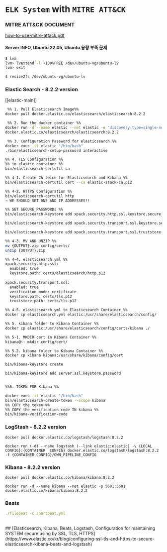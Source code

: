 # `ELK System` with `MITRE ATT&CK`

### MITRE ATT&CK DOCUMENT

[how-to-use-mitre-attack.pdf](https://s3-us-west-2.amazonaws.com/secure.notion-static.com/f9e21479-76a5-4036-a4ae-89a10976f871/how-to-use-mitre-attack.pdf)

#### Server INFO, Ubuntu 22.05, Ubuntu 용량 부족 문제

```bash
$ lvm
lvm> lvextend -l +100%FREE /dev/ubuntu-vg/ubuntu-lv
lvm> exit

$ resize2fs /dev/ubuntu-vg/ubuntu-lv
```

### Elastic Search - 8.2.2 version
  
  [[elastic-main]] 

``` bash 
 %% 1. Pull Elasticsearch Image%%
docker pull docker.elastic.co/elasticsearch/elasticsearch:8.2.2

 %% 2. Run the docker container %%
docker run -d --name elastic --net elastic -e "discovery.type=single-node" -e "ES_JAVA_OPTS=-Xmx1g -Xms1g" -p 9200:9200 -p 9300:9300 
docker.elastic.co/elasticsearch/elasticsearch:8.2.2

 %% 3. Configuration Password for elasticsearch %%
docker exec -it elastic "/bin/bash"
./bin/elasticsearch-setup-password interactive

%% 4. TLS Configuration %%
%% in elastic container %%
bin/elasticsearch-certutil ca

%% 4-1. Create CA twice for Elasticsearch and Kibana %%
bin/elasticsearch-certutil cert --ca elastic-stack-ca.p12

%% 4-2. HTTPS Configuration %%
bin/elasticsearch-certutil http
→ WE SHOULD SET DNS AND IP ADDRESSES!!

%% SET SECURE_PASSWORDs %%
bin/elasticsearch-keystore add xpack.security.http.ssl.keystore.secure_password

bin/elasticsearch-keystore add xpack.security.transport.ssl.keystore.secure_password

bin/elasticsearch-keystore add xpack.security.transport.ssl.truststore.secure_password

%% 4-3. MV AND UNZIP %%
mv {OUTPUT}.zip config/certs/
unzip {OUTPUT}.zip

%% 4-4. elasticsearch.yml %%
xpack.security.http.ssl:
  enabled: true
  keystore.path: certs/elasticsearch/http.p12
  
xpack.security.transport.ssl:
  enabled: true
  verification_mode: certificate
  keystore.path: certs/tls.p12
  truststore.path: certs/tls.p12

%% 4-5. elasticsearch.yml to Elasticsearch Container %%
docker cp elasticsearch.yml elastic:/usr/share/elasticsearch/config/

%% 5. kibana folder to Kibana Container %%
docker cp elastic:/usr/share/elasticsearch/config/certs/kibana ./

%% 5-1. MKDIR cert in Kibana Container %%
kibana@~: mkdir config/cert/

%% 5-2. kibana folder to Kibana Container %%
docker cp kibana kibana:/usr/share/kibana/config/cert

bin/kibana-keystore create

bin/kibana-keystore add server.ssl.keystore.password


%%6. TOKEN FOR Kibana %%

docker exec -it elastic "/bin/bash"
bin/elasticsearch-create-token --scope kibana
%% COPY the token %%
%% COPY the verification code IN kibana %%
bin/kibana-verification-code 
```

### LogStash - 8.2.2 version
``` Docker
docker pull docker.elastic.co/logstash/logstash:8.2.2 
```

```Docker
docker run (-d) --name logstash (--link elastic:elastic) -v {LOCAL CONFIG}:{CONTAINER  CONFIG} docker.elastic.co/logstash/logstash:8.2.2 -f {CONTAINER CONFIG}/OWN_PIPELINE_CONFIG   
```


### Kibana - 8.2.2 version

``` Docker
docker pull docker.elastic.co/kibana/kibana:8.2.2

docker run -d --name kibana --net elastic -p 5601:5601 docker.elastic.co/kibana/kibana:8.2.2
```

### Beats
```yaml
./filebeat -c snortbeat.yml
```
<br>
## [Elasticsearch, Kibana, Beats, Logstash, Configuration for maintaining SYSTEM secure using by SSL, TLS, HTTPS](https://www.elastic.co/kr/blog/configuring-ssl-tls-and-https-to-secure-elasticsearch-kibana-beats-and-logstash)

